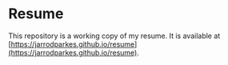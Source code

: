 # Resume

This repository is a working copy of my resume. It is available at [https://jarrodparkes.github.io/resume](https://jarrodparkes.github.io/resume).
